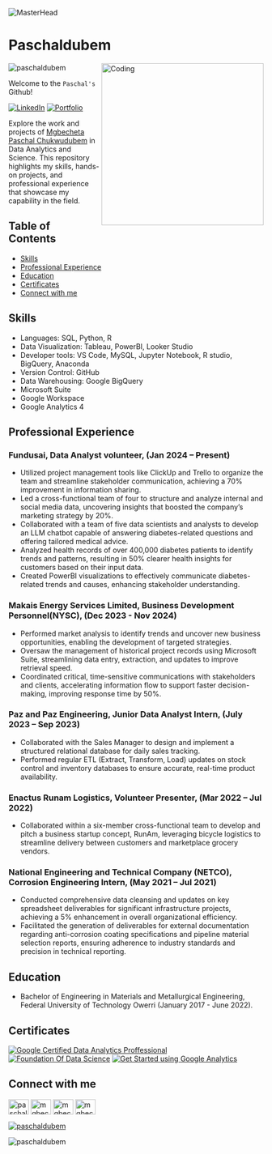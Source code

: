 ![MasterHead](https://github.com/user-attachments/assets/097269a4-d00e-4769-aa0e-fd48669a4105)



# Paschaldubem

<img align="right" alt="Coding" width="320" src="https://media.licdn.com/dms/image/D5612AQHPo2XcY6F6qQ/article-cover_image-shrink_600_2000/0/1709671543058?e=2147483647&v=beta&t=dI3YRRvNXNRsOr5mXYNrEuuRsKc_uK-x_riS6ELn7Sk">

<p align="left"> <img src="https://komarev.com/ghpvc/?username=paschaldubem&label=Profile%20views&color=0e75b6&style=flat" alt="paschaldubem" /> </p>

Welcome to the `Paschal's` Github!

[![LinkedIn](https://img.shields.io/badge/LinkedIn-Connect-blue.svg)](https://www.linkedin.com/in/mgbecheta-paschal/)
[![Portfolio](https://img.shields.io/badge/GoogleSites-Portfolio-lightred.svg)](https://sites.google.com/view/paschals-portfolio/home)



Explore the work and projects of [Mgbecheta Paschal Chukwudubem](https://www.linkedin.com/in/mgbecheta-paschal/) in Data Analytics and Science. This repository highlights my skills, hands-on projects, and professional experience that showcase my capability in the field.


## Table of Contents

- [Skills](#skills)
- [Professional Experience](#professional-experience)
- [Education](#education)
- [Certificates](#certificates)
- [Connect with me](#connect-with-me)

## Skills

- Languages: SQL, Python, R
- Data Visualization: Tableau, PowerBI, Looker Studio
- Developer tools: VS Code, MySQL, Jupyter Notebook, R studio, BigQuery, Anaconda
- Version Control: GitHub
- Data Warehousing: Google BigQuery
- Microsoft Suite
- Google Workspace
- Google Analytics 4

## Professional Experience

### Fundusai, Data Analyst volunteer, (Jan 2024 – Present)

- Utilized project management tools like ClickUp and Trello to organize the team and streamline stakeholder communication, achieving a 70% improvement in information sharing.
- Led a cross-functional team of four to structure and analyze internal and social media data, uncovering insights that boosted the company’s marketing strategy by 20%.
- Collaborated with a team of five data scientists and analysts to develop an LLM chatbot capable of answering diabetes-related questions and offering tailored medical advice.
- Analyzed health records of over 400,000 diabetes patients to identify trends and patterns, resulting in 50% clearer health insights for customers based on their input data.
- Created PowerBI visualizations to effectively communicate diabetes-related trends and causes, enhancing stakeholder understanding.

 ### Makais Energy Services Limited, Business Development Personnel(NYSC), (Dec 2023 - Nov 2024) 
- Performed market analysis to identify trends and uncover new business opportunities, enabling the development of targeted strategies.
- Oversaw the management of historical project records using Microsoft Suite, streamlining data entry, extraction, and updates to improve retrieval speed.
- Coordinated critical, time-sensitive communications with stakeholders and clients, accelerating information flow to support faster decision-making, improving response time by 50%.
  
### Paz and Paz Engineering, Junior Data Analyst Intern, (July 2023 – Sep 2023)	

- Collaborated with the Sales Manager to design and implement a structured relational database for daily sales tracking.
- Performed regular ETL (Extract, Transform, Load) updates on stock control and inventory databases to ensure accurate, real-time product availability.

### Enactus Runam Logistics, Volunteer Presenter, (Mar 2022 – Jul 2022) 

- Collaborated within a six-member cross-functional team to develop and pitch a business startup concept, RunAm, leveraging bicycle logistics to streamline delivery between customers and marketplace grocery vendors.

### National Engineering and Technical Company (NETCO), Corrosion Engineering Intern, (May 2021 – Jul 2021)

- Conducted comprehensive data cleansing and updates on key spreadsheet deliverables for significant infrastructure projects, achieving a 5% enhancement in overall organizational efficiency.
- Facilitated the generation of deliverables for external documentation regarding anti-corrosion coating specifications and pipeline material selection reports, ensuring adherence to industry standards and precision in technical reporting.


## Education

- Bachelor of Engineering in Materials and Metallurgical Engineering, Federal University of Technology Owerri (January 2017 - June 2022).

## Certificates

[![Google Certified Data Analytics Proffessional](https://img.shields.io/badge/-GCP%20Data%20Analyst-blue)](https://drive.google.com/drive/folders/1av78zL_p5BAUqMNrU-_mMZ15GVSiTWyL)
[![Foundation Of Data Science](https://img.shields.io/badge/-Foundation%20Data%20Of%20Science-red)](https://drive.google.com/drive/folders/1yi45C0tr-yPyMIK0wfxRsauX8FzPj94J)
[![Get Started using Google Analytics](https://img.shields.io/badge/-Get%20Started%20using%20GR4-orange)](https://skillshop.credential.net/6b85dfd9-bb38-4bc1-a744-3c2c0b1877d9#acc.7G5gy8Xk)


## Connect with me

<p align="left">
<a href="https://twitter.com/paschaldubem21" target="blank"><img align="center" src="https://raw.githubusercontent.com/rahuldkjain/github-profile-readme-generator/master/src/images/icons/Social/twitter.svg" alt="paschaldubem21" height="30" width="40" /></a>
<a href="https://www.linkedin.com/in/mgbecheta-paschal/" target="blank"><img align="center" src="https://raw.githubusercontent.com/rahuldkjain/github-profile-readme-generator/master/src/images/icons/Social/linked-in-alt.svg" alt="mgbecheta paschal chukwudubem" height="30" width="40" /></a>
<a href="https://kaggle.com/mgbechetapaschal" target="blank"><img align="center" src="https://raw.githubusercontent.com/rahuldkjain/github-profile-readme-generator/master/src/images/icons/Social/kaggle.svg" alt="mgbechetapaschal" height="30" width="40" /></a>
<a href="https://www.youtube.com/@mgbechetapaschal609" target="blank"><img align="center" src="https://raw.githubusercontent.com/rahuldkjain/github-profile-readme-generator/master/src/images/icons/Social/youtube.svg" alt="mgbechetapaschal609" height="30" width="40" /></a>
</p>

<p align="left"> <a href="https://github.com/ryo-ma/github-profile-trophy"><img src="https://github-profile-trophy.vercel.app/?username=paschaldubem" alt="paschaldubem" /></a> </p>

<p><img align="center" src="https://github-readme-streak-stats.herokuapp.com/?user=paschaldubem&" alt="paschaldubem" /></p>


































